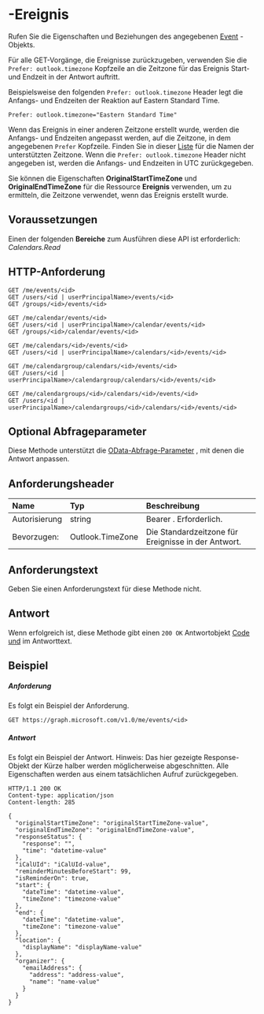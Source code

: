 # <a name="get-event"></a>-Ereignis

Rufen Sie die Eigenschaften und Beziehungen des angegebenen [Event](../resources/event.md) -Objekts.

Für alle GET-Vorgänge, die Ereignisse zurückzugeben, verwenden Sie die `Prefer: outlook.timezone` Kopfzeile an die Zeitzone für das Ereignis Start- und Endzeit in der Antwort auftritt. 

Beispielsweise den folgenden `Prefer: outlook.timezone` Header legt die Anfangs- und Endzeiten der Reaktion auf Eastern Standard Time.
```http
Prefer: outlook.timezone="Eastern Standard Time"
```

Wenn das Ereignis in einer anderen Zeitzone erstellt wurde, werden die Anfangs- und Endzeiten angepasst werden, auf die Zeitzone, in dem angegebenen `Prefer` Kopfzeile. Finden Sie in dieser [Liste](../resources/datetimetimezone.md) für die Namen der unterstützten Zeitzone. Wenn die `Prefer: outlook.timezone` Header nicht angegeben ist, werden die Anfangs- und Endzeiten in UTC zurückgegeben.

Sie können die Eigenschaften **OriginalStartTimeZone** und **OriginalEndTimeZone** für die Ressource **Ereignis** verwenden, um zu ermitteln, die Zeitzone verwendet, wenn das Ereignis erstellt wurde.

## <a name="prerequisites"></a>Voraussetzungen
Einen der folgenden **Bereiche** zum Ausführen diese API ist erforderlich: *Calendars.Read*
## <a name="http-request"></a>HTTP-Anforderung
<!-- { "blockType": "ignored" } -->
```http
GET /me/events/<id>
GET /users/<id | userPrincipalName>/events/<id>
GET /groups/<id>/events/<id>

GET /me/calendar/events/<id>
GET /users/<id | userPrincipalName>/calendar/events/<id>
GET /groups/<id>/calendar/events/<id>

GET /me/calendars/<id>/events/<id>
GET /users/<id | userPrincipalName>/calendars/<id>/events/<id>

GET /me/calendargroup/calendars/<id>/events/<id>
GET /users/<id | userPrincipalName>/calendargroup/calendars/<id>/events/<id>

GET /me/calendargroups/<id>/calendars/<id>/events/<id>
GET /users/<id | userPrincipalName>/calendargroups/<id>/calendars/<id>/events/<id>
```
## <a name="optional-query-parameters"></a>Optional Abfrageparameter
Diese Methode unterstützt die [OData-Abfrage-Parameter](http://graph.microsoft.io/docs/overview/query_parameters) , mit denen die Antwort anpassen.
## <a name="request-headers"></a>Anforderungsheader
| Name       | Typ | Beschreibung|
|:-----------|:------|:----------|
| Autorisierung  | string  | Bearer <token>. Erforderlich. |
| Bevorzugen: | Outlook.TimeZone | Die Standardzeitzone für Ereignisse in der Antwort. |

## <a name="request-body"></a>Anforderungstext
Geben Sie einen Anforderungstext für diese Methode nicht.
## <a name="response"></a>Antwort
Wenn erfolgreich ist, diese Methode gibt einen `200 OK` Antwortobjekt [Code und](../resources/event.md) im Antworttext.
## <a name="example"></a>Beispiel
##### <a name="request"></a>Anforderung
Es folgt ein Beispiel der Anforderung.
<!-- {
  "blockType": "request",
  "name": "get_event"
}-->
```http
GET https://graph.microsoft.com/v1.0/me/events/<id>
```
##### <a name="response"></a>Antwort
Es folgt ein Beispiel der Antwort. Hinweis: Das hier gezeigte Response-Objekt der Kürze halber werden möglicherweise abgeschnitten. Alle Eigenschaften werden aus einem tatsächlichen Aufruf zurückgegeben.
<!-- {
  "blockType": "response",
  "truncated": true,
  "@odata.type": "microsoft.graph.event"
} -->
```http
HTTP/1.1 200 OK
Content-type: application/json
Content-length: 285

{
  "originalStartTimeZone": "originalStartTimeZone-value",
  "originalEndTimeZone": "originalEndTimeZone-value",
  "responseStatus": {
    "response": "",
    "time": "datetime-value"
  },
  "iCalUId": "iCalUId-value",
  "reminderMinutesBeforeStart": 99,
  "isReminderOn": true,
  "start": {
    "dateTime": "datetime-value",
    "timeZone": "timezone-value"
  },
  "end": {
    "dateTime": "datetime-value",
    "timeZone": "timezone-value"
  },        
  "location": {
    "displayName": "displayName-value"
  },
  "organizer": {
    "emailAddress": {
      "address": "address-value",
      "name": "name-value"
    }
  }
}
```

<!-- uuid: 8fcb5dbc-d5aa-4681-8e31-b001d5168d79
2015-10-25 14:57:30 UTC -->
<!-- {
  "type": "#page.annotation",
  "description": "Get event",
  "keywords": "",
  "section": "documentation",
  "tocPath": ""
}-->
